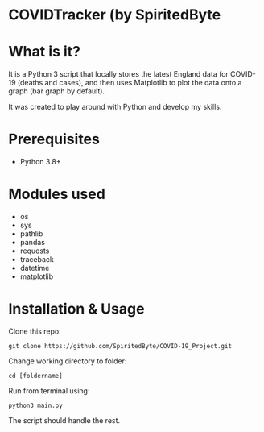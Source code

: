 # COVIDTracker (by SpiritedByte

# What is it?
It is a Python 3 script that locally stores the latest England data for COVID-19 (deaths and cases), and then uses Matplotlib to plot the data onto a graph (bar graph by default).

It was created to play around with Python and develop my skills.

# Prerequisites
* Python 3.8+

# Modules used
* os
* sys
* pathlib
* pandas
* requests
* traceback
* datetime
* matplotlib

# Installation & Usage
Clone this repo:
```
git clone https://github.com/SpiritedByte/COVID-19_Project.git
```
Change working directory to folder:
```
cd [foldername]
```
Run from terminal using:
```
python3 main.py
```
The script should handle the rest.
